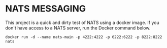 # NATS MESSAGING

This project is a quick and dirty test of NATS using a docker image. If you don't have access to a NATS server, run the Docker command below.

```
docker run -d --name nats-main -p 4222:4222 -p 6222:6222 -p 8222:8222 nats
```
